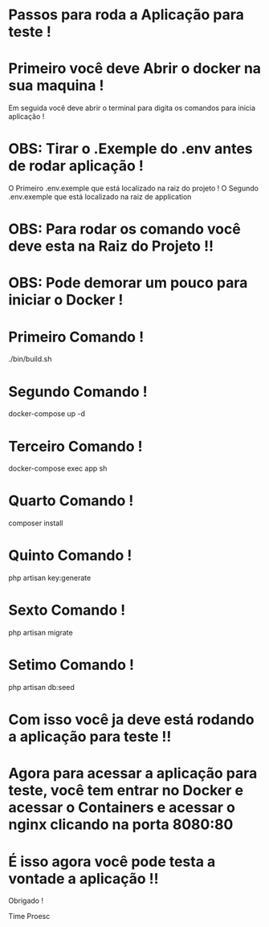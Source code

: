 # Passos para roda a Aplicação para teste !

# Primeiro você deve Abrir o docker na sua maquina !

Em seguida você deve abrir o terminal para digita os comandos para inicia aplicação !

# OBS: Tirar o .Exemple do .env antes de rodar aplicação !
O Primeiro .env.exemple que está localizado na raiz do projeto !
O Segundo .env.exemple que está localizado na raiz de application

# OBS: Para rodar os comando você deve esta na Raiz do Projeto !!

# OBS: Pode demorar um pouco para iniciar o Docker ! 


# Primeiro Comando !
./bin/build.sh

# Segundo Comando !
docker-compose up -d

# Terceiro Comando !
docker-compose exec app sh

# Quarto Comando !
composer install

# Quinto Comando !
php artisan key:generate

# Sexto Comando !
php artisan migrate


# Setimo Comando !
php artisan db:seed


# Com isso você ja deve está rodando a aplicação para teste !!

# Agora para acessar a aplicação para teste, você tem entrar no Docker e acessar o Containers e acessar o nginx clicando na porta 8080:80

# É isso agora você pode testa a vontade a aplicação !!
Obrigado !
 
Time Proesc